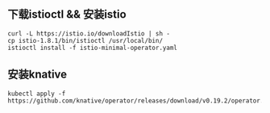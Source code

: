 ## 下载istioctl && 安装istio
```
curl -L https://istio.io/downloadIstio | sh -
cp istio-1.8.1/bin/istioctl /usr/local/bin/
istioctl install -f istio-minimal-operator.yaml
```
## 安装knative
```
kubectl apply -f https://github.com/knative/operator/releases/download/v0.19.2/operator.yaml


